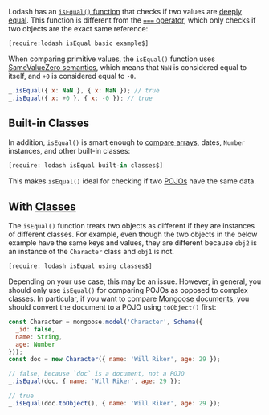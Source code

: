 Lodash has an [`isEqual()` function](https://lodash.com/docs/4.17.15#isEqual) that checks if two values are [deeply equal](/tutorials/fundamentals/shallow-copy). This function is different from the [`===` operator](/tutorials/fundamentals/equals), which only checks if two objects are the exact same reference:

```javascript
[require:lodash isEqual basic example$]
```

When comparing primitive values, the `isEqual()` function uses [SameValueZero semantics](/tutorials/fundamentals/equality), which means that `NaN` is considered equal to itself, and `+0` is considered equal to `-0`.

```javascript
_.isEqual({ x: NaN }, { x: NaN }); // true
_.isEqual({ x: +0 }, { x: -0 }); // true
```

Built-in Classes
----------------

In addition, `isEqual()` is smart enough to [compare arrays](/tutorials/fundamentals/compare-arrays), dates, `Number` instances, and other built-in classes:

```javascript
[require: lodash isEqual built-in classes$]
```

This makes `isEqual()` ideal for checking if two [POJOs](/tutorials/fundamentals/pojo) have the same data.

With [Classes](/tutorials/fundamentals/class)
--------------------------------------

The `isEqual()` function treats two objects as different if they are instances of different classes. For example,
even though the two objects in the below example have the same keys and values, they are different because `obj2`
is an instance of the `Character` class and `obj1` is not.

```javascript
[require: lodash isEqual using classes$]
```

Depending on your use case, this may be an issue. However, in general, you should only use `isEqual()` for
comparing POJOs as opposed to complex classes. In particular, if you want to compare [Mongoose documents](https://mongoosejs.com/docs/documents.html), you should convert the document to a POJO using `toObject()` first:

```javascript
const Character = mongoose.model('Character', Schema({
  _id: false,
  name: String,
  age: Number
}));
const doc = new Character({ name: 'Will Riker', age: 29 });

// false, because `doc` is a document, not a POJO
_.isEqual(doc, { name: 'Will Riker', age: 29 });

// true
_.isEqual(doc.toObject(), { name: 'Will Riker', age: 29 });
```